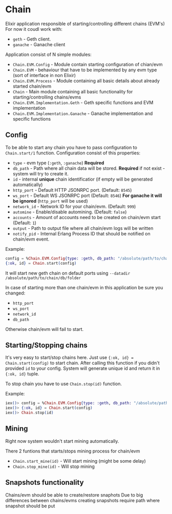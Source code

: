 # Chain

Elixir application responsible of starting/controlling different chains (EVM's)
For now it coudl work with:

 - `geth` - Geth client. 
 - `ganache` - Ganache client

Application consist of N simple modules: 
 - `Chain.EVM.Config` - Module contain starting configuration of chian/evm
 - `Chain.EVM` - behaviour that have to be implemented by any evm type (sort of interface in non Elixir)
 - `Chain.EVM.Process` - Module containing all basic details about already started chain/evm
 - `Chain` - Main module containing all basic functionality for starting/controlling chains/evms
 - `Chain.EVM.Implementation.Geth` - Geth specific functions and EVM implementation
 - `Chain.EVM.Implementation.Ganache` - Ganache implementation and specific functions

## Config
To be able to start any chain you have to pass configuration to `Chain.start/1` function.
Configuration consist of this properties:

 - `type` - evm type (`:geth`, `:ganache`) **Required**
 - `db_path` - Path where all chain data will be stored. **Required** if not exist - system will try to create it.
 - `id` - internal **unique** chain identificatior (if empty will be generated automatically)
 - `http_port` - Default HTTP JSONRPC port. (Default: `8545`)
 - `ws_port` - Default WS JSONRPC port (Default: `8546`) **For ganache it will be ignored** (`http_port` will be used)
 - `network_id` - Network ID for your chain/evm. (Default: `999`)
 - `automine` - Enable/disable automining. (Default: `false`)
 - `accounts` - Amount of accounts need to be created on chain/evm start (Default: `1`)
 - `output` - Path to output file where all chain/evm logs will be written
 - `notify_pid` - Internal Erlang Process ID that should be notified on chain/evm event.
 
Example: 
```elixir
config = %Chain.EVM.Config{type: :geth, db_path: "/absolute/path/to/chain/db/folder", notify_pid: self()}
{:ok, id} = Chain.start(config)
```

It will start new geth chain on default ports using `--datadir /absolute/path/to/chain/db/folder`

In case of starting more than one chain/evm in this application be sure you changed:
 
 - `http_port`
 - `ws_port`
 - `network_id`
 - `db_path`

Otherwise chain/evm will fail to start.

## Starting/Stopping chains
It's very easy to start/stop chains here. 
Just use `{:ok, id} = Chain.start(config)` to start chain.
After calling this function if you didn't provided `id` to your config. System will generate unique id and return it in `{:ok, id}` tuple. 

To stop chain you have to use `Chain.stop(id)` function.

Example:
```elixir
iex()> config = %Chain.EVM.Config{type: :geth, db_path: "/absolute/path/to/chain/db/folder", notify_pid: self()}
iex()> {:ok, id} = Chain.start(config)
iex()> Chain.stop(id)
```

## Mining
Right now system wouldn't start mining automatically.

There 2 funtions that starts/stops mining process for chain/evm

 - `Chain.start_mine(id)` - Will start mining (might be some delay)
 - `Chain.stop_mine(id)` - Will stop mining

## Snapshots functionality
Chains/evm should be able to create/restore snaphots
Due to big differences between chains/evms creating snapshots require path where snapshot should be put
